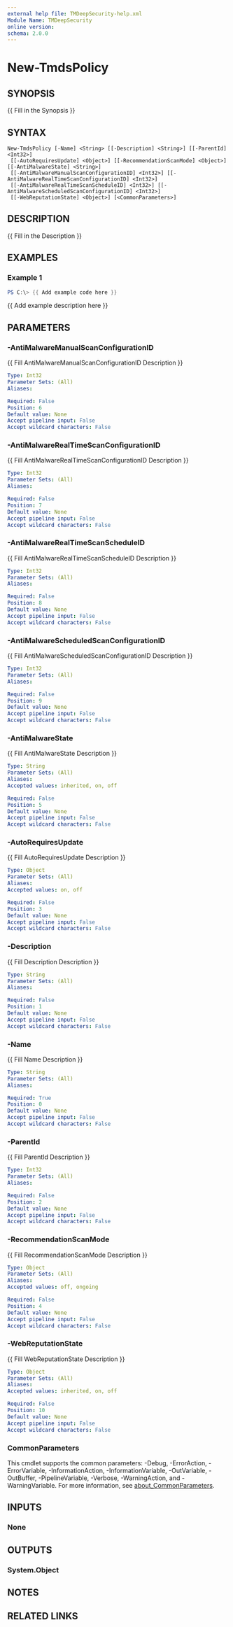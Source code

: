 ```yaml
---
external help file: TMDeepSecurity-help.xml
Module Name: TMDeepSecurity
online version:
schema: 2.0.0
---
```


# New-TmdsPolicy

## SYNOPSIS
{{ Fill in the Synopsis }}

## SYNTAX

```
New-TmdsPolicy [-Name] <String> [[-Description] <String>] [[-ParentId] <Int32>]
 [[-AutoRequiresUpdate] <Object>] [[-RecommendationScanMode] <Object>] [[-AntiMalwareState] <String>]
 [[-AntiMalwareManualScanConfigurationID] <Int32>] [[-AntiMalwareRealTimeScanConfigurationID] <Int32>]
 [[-AntiMalwareRealTimeScanScheduleID] <Int32>] [[-AntiMalwareScheduledScanConfigurationID] <Int32>]
 [[-WebReputationState] <Object>] [<CommonParameters>]
```

## DESCRIPTION
{{ Fill in the Description }}

## EXAMPLES

### Example 1
```powershell
PS C:\> {{ Add example code here }}
```

{{ Add example description here }}

## PARAMETERS

### -AntiMalwareManualScanConfigurationID
{{ Fill AntiMalwareManualScanConfigurationID Description }}

```yaml
Type: Int32
Parameter Sets: (All)
Aliases:

Required: False
Position: 6
Default value: None
Accept pipeline input: False
Accept wildcard characters: False
```

### -AntiMalwareRealTimeScanConfigurationID
{{ Fill AntiMalwareRealTimeScanConfigurationID Description }}

```yaml
Type: Int32
Parameter Sets: (All)
Aliases:

Required: False
Position: 7
Default value: None
Accept pipeline input: False
Accept wildcard characters: False
```

### -AntiMalwareRealTimeScanScheduleID
{{ Fill AntiMalwareRealTimeScanScheduleID Description }}

```yaml
Type: Int32
Parameter Sets: (All)
Aliases:

Required: False
Position: 8
Default value: None
Accept pipeline input: False
Accept wildcard characters: False
```

### -AntiMalwareScheduledScanConfigurationID
{{ Fill AntiMalwareScheduledScanConfigurationID Description }}

```yaml
Type: Int32
Parameter Sets: (All)
Aliases:

Required: False
Position: 9
Default value: None
Accept pipeline input: False
Accept wildcard characters: False
```

### -AntiMalwareState
{{ Fill AntiMalwareState Description }}

```yaml
Type: String
Parameter Sets: (All)
Aliases:
Accepted values: inherited, on, off

Required: False
Position: 5
Default value: None
Accept pipeline input: False
Accept wildcard characters: False
```

### -AutoRequiresUpdate
{{ Fill AutoRequiresUpdate Description }}

```yaml
Type: Object
Parameter Sets: (All)
Aliases:
Accepted values: on, off

Required: False
Position: 3
Default value: None
Accept pipeline input: False
Accept wildcard characters: False
```

### -Description
{{ Fill Description Description }}

```yaml
Type: String
Parameter Sets: (All)
Aliases:

Required: False
Position: 1
Default value: None
Accept pipeline input: False
Accept wildcard characters: False
```

### -Name
{{ Fill Name Description }}

```yaml
Type: String
Parameter Sets: (All)
Aliases:

Required: True
Position: 0
Default value: None
Accept pipeline input: False
Accept wildcard characters: False
```

### -ParentId
{{ Fill ParentId Description }}

```yaml
Type: Int32
Parameter Sets: (All)
Aliases:

Required: False
Position: 2
Default value: None
Accept pipeline input: False
Accept wildcard characters: False
```

### -RecommendationScanMode
{{ Fill RecommendationScanMode Description }}

```yaml
Type: Object
Parameter Sets: (All)
Aliases:
Accepted values: off, ongoing

Required: False
Position: 4
Default value: None
Accept pipeline input: False
Accept wildcard characters: False
```

### -WebReputationState
{{ Fill WebReputationState Description }}

```yaml
Type: Object
Parameter Sets: (All)
Aliases:
Accepted values: inherited, on, off

Required: False
Position: 10
Default value: None
Accept pipeline input: False
Accept wildcard characters: False
```

### CommonParameters
This cmdlet supports the common parameters: -Debug, -ErrorAction, -ErrorVariable, -InformationAction, -InformationVariable, -OutVariable, -OutBuffer, -PipelineVariable, -Verbose, -WarningAction, and -WarningVariable. For more information, see [about_CommonParameters](http://go.microsoft.com/fwlink/?LinkID=113216).

## INPUTS

### None

## OUTPUTS

### System.Object
## NOTES

## RELATED LINKS
